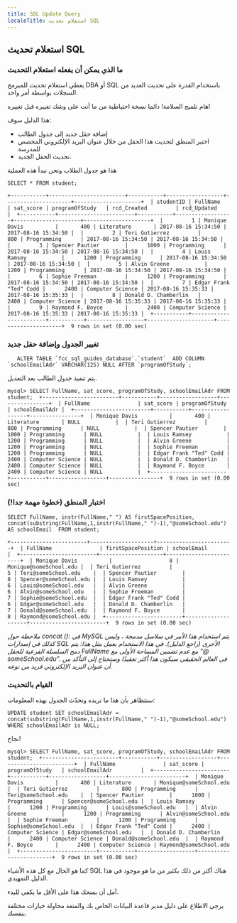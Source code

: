 ```yaml
---
title: SQL Update Query
localeTitle: استعلام تحديث SQL
---
```

## استعلام تحديث SQL

### ما الذي يمكن أن يفعله استعلام التحديث

يعطي استعلام تحديث للمبرمج DBA أو SQL باستخدام القدرة على تحديث العديد من السجلات بواسطة أمر واحد.

هام تلميح السلامة! دائما نسخة احتياطية من ما أنت على وشك تغييره قبل تغييره!

هذا الدليل سوف:

*   إضافة حقل جديد إلى جدول الطالب
*   اختبر المنطق لتحديث هذا الحقل من خلال عنوان البريد الإلكتروني المخصص للمدرسة
*   تحديث الحقل الجديد.

هذا هو جدول الطلاب ونحن نبدأ هذه العملية

 `SELECT * FROM student; 
` 

 `+-----------+------------------------+-----------+------------------+---------------------+---------------------+ 
 | studentID | FullName               | sat_score | programOfStudy   | rcd_Created         | rcd_Updated         | 
 +-----------+------------------------+-----------+------------------+---------------------+---------------------+ 
 |         1 | Monique Davis          |       400 | Literature       | 2017-08-16 15:34:50 | 2017-08-16 15:34:50 | 
 |         2 | Teri Gutierrez         |       800 | Programming      | 2017-08-16 15:34:50 | 2017-08-16 15:34:50 | 
 |         3 | Spencer Pautier        |      1000 | Programming      | 2017-08-16 15:34:50 | 2017-08-16 15:34:50 | 
 |         4 | Louis Ramsey           |      1200 | Programming      | 2017-08-16 15:34:50 | 2017-08-16 15:34:50 | 
 |         5 | Alvin Greene           |      1200 | Programming      | 2017-08-16 15:34:50 | 2017-08-16 15:34:50 | 
 |         6 | Sophie Freeman         |      1200 | Programming      | 2017-08-16 15:34:50 | 2017-08-16 15:34:50 | 
 |         7 | Edgar Frank "Ted" Codd |      2400 | Computer Science | 2017-08-16 15:35:33 | 2017-08-16 15:35:33 | 
 |         8 | Donald D. Chamberlin   |      2400 | Computer Science | 2017-08-16 15:35:33 | 2017-08-16 15:35:33 | 
 |         9 | Raymond F. Boyce       |      2400 | Computer Science | 2017-08-16 15:35:33 | 2017-08-16 15:35:33 | 
 +-----------+------------------------+-----------+------------------+---------------------+---------------------+ 
 9 rows in set (0.00 sec) 
` 

### تغيير الجدول وإضافة حقل جديد

 ``    ALTER TABLE `fcc_sql_guides_database`.`student` 
    ADD COLUMN `schoolEmailAdr` VARCHAR(125) NULL AFTER `programOfStudy`; 
`` 

يتم تنفيذ جدول الطالب بعد التعديل.

 `mysql> SELECT FullName, sat_score, programOfStudy, schoolEmailAdr FROM student; 
 +------------------------+-----------+------------------+----------------+ 
 | FullName               | sat_score | programOfStudy   | schoolEmailAdr | 
 +------------------------+-----------+------------------+----------------+ 
 | Monique Davis          |       400 | Literature       | NULL           | 
 | Teri Gutierrez         |       800 | Programming      | NULL           | 
 | Spencer Pautier        |      1000 | Programming      | NULL           | 
 | Louis Ramsey           |      1200 | Programming      | NULL           | 
 | Alvin Greene           |      1200 | Programming      | NULL           | 
 | Sophie Freeman         |      1200 | Programming      | NULL           | 
 | Edgar Frank "Ted" Codd |      2400 | Computer Science | NULL           | 
 | Donald D. Chamberlin   |      2400 | Computer Science | NULL           | 
 | Raymond F. Boyce       |      2400 | Computer Science | NULL           | 
 +------------------------+-----------+------------------+----------------+ 
 9 rows in set (0.00 sec) 
` 

### اختبار المنطق (خطوة مهمة جدا!)

 `SELECT FullName, instr(FullName," ") AS firstSpacePosition, 
 concat(substring(FullName,1,instr(FullName," ")-1),"@someSchool.edu") AS schoolEmail 
 FROM student; 
` 

 `+------------------------+--------------------+------------------------+ 
 | FullName               | firstSpacePosition | schoolEmail            | 
 +------------------------+--------------------+------------------------+ 
 | Monique Davis          |                  8 | Monique@someSchool.edu | 
 | Teri Gutierrez         |                  5 | Teri@someSchool.edu    | 
 | Spencer Pautier        |                  8 | Spencer@someSchool.edu | 
 | Louis Ramsey           |                  6 | Louis@someSchool.edu   | 
 | Alvin Greene           |                  6 | Alvin@someSchool.edu   | 
 | Sophie Freeman         |                  7 | Sophie@someSchool.edu  | 
 | Edgar Frank "Ted" Codd |                  6 | Edgar@someSchool.edu   | 
 | Donald D. Chamberlin   |                  7 | Donald@someSchool.edu  | 
 | Raymond F. Boyce       |                  8 | Raymond@someSchool.edu | 
 +------------------------+--------------------+------------------------+ 
 9 rows in set (0.00 sec) 
` 

_ملاحظة حول concat (): في MySQL يتم استخدام هذا الأمر في سلاسل مدمجة ، وليس كذلك في إصدارات SQL الأخرى (راجع الدليل). في هذا الاستخدام يعمل مثل هذا: يتم دمج السلسلة الفرعية للحقل FullName مع عدم تضمين المساحة الأولى مع "@ someSchool.edu". في العالم الحقيقي سيكون هذا أكثر تعقيدًا وستحتاج إلى التأكد من أن عنوان البريد الإلكتروني فريد من نوعه._

### القيام بالتحديث

سنتظاهر بأن هذا ما نريده ونحدّث الجدول بهذه المعلومات:

 `UPDATE student SET schoolEmailAdr = concat(substring(FullName,1,instr(FullName," ")-1),"@someSchool.edu") 
 WHERE schoolEmailAdr is NULL; 
` 

نجاح!

 `mysql> SELECT FullName, sat_score, programOfStudy, schoolEmailAdr FROM student; 
 +------------------------+-----------+------------------+------------------------+ 
 | FullName               | sat_score | programOfStudy   | schoolEmailAdr         | 
 +------------------------+-----------+------------------+------------------------+ 
 | Monique Davis          |       400 | Literature       | Monique@someSchool.edu | 
 | Teri Gutierrez         |       800 | Programming      | Teri@someSchool.edu    | 
 | Spencer Pautier        |      1000 | Programming      | Spencer@someSchool.edu | 
 | Louis Ramsey           |      1200 | Programming      | Louis@someSchool.edu   | 
 | Alvin Greene           |      1200 | Programming      | Alvin@someSchool.edu   | 
 | Sophie Freeman         |      1200 | Programming      | Sophie@someSchool.edu  | 
 | Edgar Frank "Ted" Codd |      2400 | Computer Science | Edgar@someSchool.edu   | 
 | Donald D. Chamberlin   |      2400 | Computer Science | Donald@someSchool.edu  | 
 | Raymond F. Boyce       |      2400 | Computer Science | Raymond@someSchool.edu | 
 +------------------------+-----------+------------------+------------------------+ 
 9 rows in set (0.00 sec) 
` 

كما هو الحال مع كل هذه الأشياء SQL هناك أكثر من ذلك بكثير من ما هو موجود في هذا الدليل التمهيدي.

آمل أن يمنحك هذا على الأقل ما يكفي للبدء.

يرجى الاطلاع على دليل مدير قاعدة البيانات الخاص بك والمتعة محاولة خيارات مختلفة بنفسك.